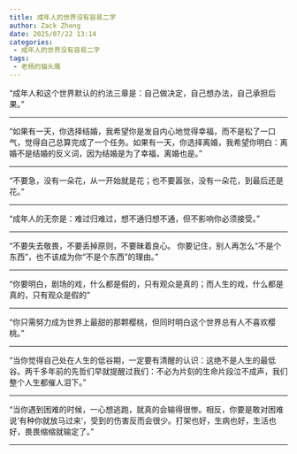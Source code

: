 ```yaml
---
title: 成年人的世界没有容易二字
author: Zack Zheng
date: 2025/07/22 13:14
categories:
 - 成年人的世界没有容易二字
tags:
 - 老杨的猫头鹰
---
```


“成年人和这个世界默认的约法三章是：自己做决定，自己想办法，自己承担后果。”

-------------------------------

“如果有一天，你选择结婚，我希望你是发自内心地觉得幸福，而不是松了一口气，觉得自己总算完成了一个任务。如果有一天，你选择离婚，我希望你明白：离婚不是结婚的反义词，因为结婚是为了幸福，离婚也是。”

-------------------------------

“不要急，没有一朵花，从一开始就是花；也不要嚣张，没有一朵花，到最后还是花。”

-------------------------------

“成年人的无奈是：难过归难过，想不通归想不通，但不影响你必须接受。”

-------------------------------

“不要失去敬畏，不要丢掉原则，不要昧着良心。
你要记住，别人再怎么“不是个东西”，也不该成为你“不是个东西”的理由。”

-------------------------------

“你要明白，剧场的戏，什么都是假的，只有观众是真的；而人生的戏，什么都是真的，只有观众是假的”

-------------------------------

“你只需努力成为世界上最甜的那颗樱桃，但同时明白这个世界总有人不喜欢樱桃。”

-------------------------------

“当你觉得自己处在人生的低谷期，一定要有清醒的认识：这绝不是人生的最低谷。两千多年前的先哲们早就提醒过我们：不必为片刻的生命片段泣不成声，我们整个人生都催人泪下。”

-------------------------------

“当你遇到困难的时候，一心想逃跑，就真的会输得很惨。相反，你要是敢对困难说‘有种你就放马过来’，受到的伤害反而会很少。打架也好，生病也好，生活也好，畏畏缩缩就输定了。”

-------------------------------
